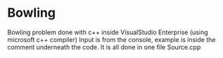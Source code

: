# Bowling
Bowling problem done with c++ inside VisualStudio Enterprise (using microsoft c++ compiler)
Input is from the console, example is inside the comment underneath the code.
It is all done in one file Source.cpp

